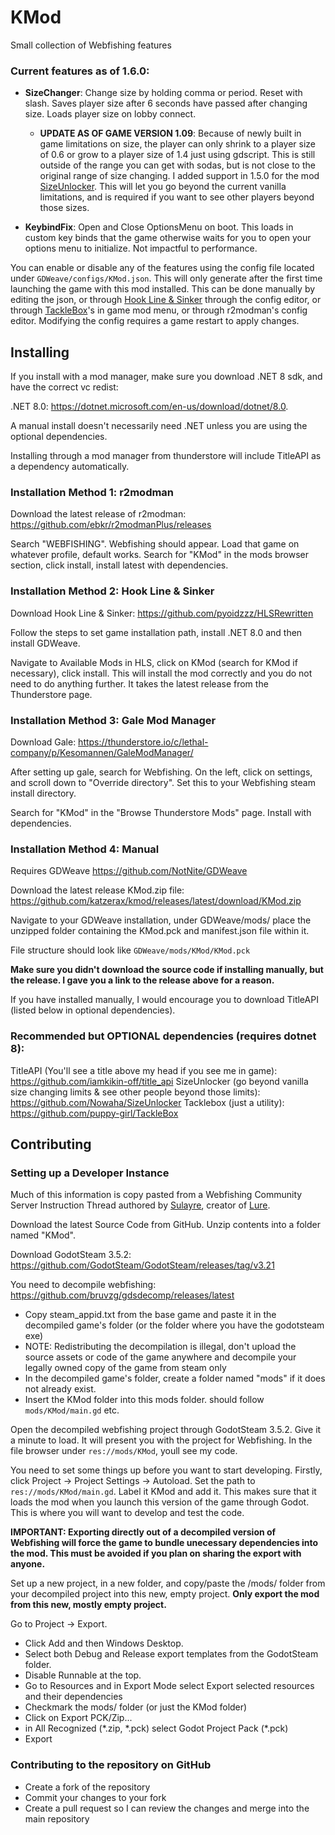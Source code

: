 # KMod
Small collection of Webfishing features

### Current features as of 1.6.0:
- **SizeChanger**: Change size by holding comma or period. Reset with slash. Saves player size after 6 seconds have passed after changing size. Loads player size on lobby connect.
   - **UPDATE AS OF GAME VERSION 1.09**: Because of newly built in game limitations on size, the player can only shrink to a player size of 0.6 or grow to a player size of 1.4 just using gdscript. This is still outside of the range you can get with sodas, but is not close to the original range of size changing. I added support in 1.5.0 for the mod [SizeUnlocker](https://github.com/Nowaha/SizeUnlocker). This will let you go beyond the current vanilla limitations, and is required if you want to see other players beyond those sizes.

- **KeybindFix**: Open and Close OptionsMenu on boot. This loads in custom key binds that the game otherwise waits for you to open your options menu to initialize. Not impactful to performance.

You can enable or disable any of the features using the config file located under ```GDWeave/configs/KMod.json```. This will only generate after the first time launching the game with this mod installed. This can be done manually by editing the json, or through [Hook Line & Sinker](https://github.com/pyoidzzz/HLSRewritten) through the config editor, or through [TackleBox](https://github.com/puppy-girl/TackleBox)'s in game mod menu, or through r2modman's config editor. Modifying the config requires a game restart to apply changes. 

## Installing
If you install with a mod manager, make sure you download .NET 8 sdk, and have the correct vc redist:

.NET 8.0: https://dotnet.microsoft.com/en-us/download/dotnet/8.0. 

A manual install doesn't necessarily need .NET unless you are using the optional dependencies.

Installing through a mod manager from thunderstore will include TitleAPI as a dependency automatically.

### Installation Method 1: r2modman
Download the latest release of r2modman:
https://github.com/ebkr/r2modmanPlus/releases

Search "WEBFISHING". Webfishing should appear. Load that game on whatever profile, default works. Search for "KMod" in the mods browser section, click install, install latest with dependencies.

### Installation Method 2: Hook Line & Sinker
Download Hook Line & Sinker: https://github.com/pyoidzzz/HLSRewritten

Follow the steps to set game installation path, install .NET 8.0 and then install GDWeave. 

Navigate to Available Mods in HLS, click on KMod (search for KMod if necessary), click install. This will install the mod correctly and you do not need to do anything further. It takes the latest release from the Thunderstore page.

### Installation Method 3: Gale Mod Manager
Download Gale: https://thunderstore.io/c/lethal-company/p/Kesomannen/GaleModManager/

After setting up gale, search for Webfishing. On the left, click on settings, and scroll down to "Override directory". Set this to your Webfishing steam install directory.

Search for "KMod" in the "Browse Thunderstore Mods" page. Install with dependencies.

### Installation Method 4: Manual
Requires GDWeave https://github.com/NotNite/GDWeave

Download the latest release KMod.zip file: https://github.com/katzerax/kmod/releases/latest/download/KMod.zip

Navigate to your GDWeave installation, under GDWeave/mods/ place the unzipped folder containing the KMod.pck and manifest.json file within it.

File structure should look like
```GDWeave/mods/KMod/KMod.pck```

**Make sure you didn't download the source code if installing manually, but the release. I gave you a link to the release above for a reason.**

If you have installed manually, I would encourage you to download TitleAPI (listed below in optional dependencies).

### Recommended but OPTIONAL dependencies (requires dotnet 8):
TitleAPI (You'll see a title above my head if you see me in game): https://github.com/iamkikin-off/title_api
SizeUnlocker (go beyond vanilla size changing limits & see other people beyond those limits): https://github.com/Nowaha/SizeUnlocker
Tacklebox (just a utility): https://github.com/puppy-girl/TackleBox

## Contributing
### Setting up a Developer Instance
Much of this information is copy pasted from a Webfishing Community Server Instruction Thread authored by [Sulayre](https://github.com/Sulayre), creator of [Lure](https://github.com/Sulayre/WebfishingLure).

Download the latest Source Code from GitHub. Unzip contents into a folder named "KMod".

Download GodotSteam 3.5.2: https://github.com/GodotSteam/GodotSteam/releases/tag/v3.21

You need to decompile webfishing: https://github.com/bruvzg/gdsdecomp/releases/latest

- Copy steam_appid.txt from the base game and paste it in the decompiled game's folder (or the folder where you have the godotsteam exe)
- NOTE: Redistributing the decompilation is illegal, don't upload the source assets or code of the game anywhere and decompile your legally owned copy of the game from steam only
- In the decompiled game's folder, create a folder named "mods" if it does not already exist.
- Insert the KMod folder into this mods folder. should follow ```mods/KMod/main.gd``` etc.

Open the decompiled webfishing project through GodotSteam 3.5.2. Give it a minute to load. It will present you with the project for Webfishing. In the file browser under ```res://mods/KMod```, youll see my code.

You need to set some things up before you want to start developing. Firstly, click Project -> Project Settings -> Autoload. Set the path to ```res://mods/KMod/main.gd```. Label it KMod and add it. This makes sure that it loads the mod when you launch this version of the game through Godot. This is where you will want to develop and test the code.

**IMPORTANT: Exporting directly out of a decompiled version of Webfishing will force the game to bundle unecessary dependencies into the mod. This must be avoided if you plan on sharing the export with anyone.**

Set up a new project, in a new folder, and copy/paste the /mods/ folder from your decompiled project into this new, empty project. 
**Only export the mod from this new, mostly empty project.**

Go to Project -> Export. 
- Click Add and then Windows Desktop. 
- Select both Debug and Release export templates from the GodotSteam folder.
- Disable Runnable at the top.
- Go to Resources and in Export Mode select Export selected resources and their dependencies
- Checkmark the mods/ folder (or just the KMod folder)
- Click on Export PCK/Zip...
- in All Recognized (\*.zip, \*.pck) select Godot Project Pack (\*.pck)
- Export

### Contributing to the repository on GitHub
- Create a fork of the repository
- Commit your changes to your fork
- Create a pull request so I can review the changes and merge into the main repository
